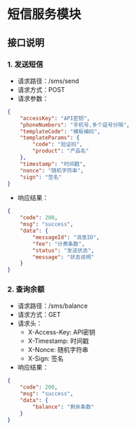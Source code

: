 # 短信服务模块

## 接口说明

### 1. 发送短信
- 请求路径：/sms/send
- 请求方式：POST
- 请求参数：
```json
{
    "accessKey": "API密钥",
    "phoneNumbers": "手机号,多个逗号分隔",
    "templateCode": "模板编码",
    "templateParams": {
        "code": "验证码",
        "product": "产品名"
    },
    "timestamp": "时间戳",
    "nonce": "随机字符串",
    "sign": "签名"
}
```
- 响应结果：
```json
{
    "code": 200,
    "msg": "success",
    "data": {
        "messageId": "消息ID",
        "fee": "计费条数",
        "status": "发送状态",
        "message": "状态说明"
    }
}
```

### 2. 查询余额
- 请求路径：/sms/balance
- 请求方式：GET
- 请求头：
  - X-Access-Key: API密钥
  - X-Timestamp: 时间戳
  - X-Nonce: 随机字符串
  - X-Sign: 签名
- 响应结果：
```json
{
    "code": 200,
    "msg": "success", 
    "data": {
        "balance": "剩余条数"
    }
}
``` 